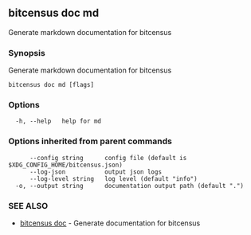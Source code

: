 ## bitcensus doc md

Generate markdown documentation for bitcensus

### Synopsis

Generate markdown documentation for bitcensus

```
bitcensus doc md [flags]
```

### Options

```
  -h, --help   help for md
```

### Options inherited from parent commands

```
      --config string      config file (default is $XDG_CONFIG_HOME/bitcensus.json)
      --log-json           output json logs
      --log-level string   log level (default "info")
  -o, --output string      documentation output path (default ".")
```

### SEE ALSO

* [bitcensus doc](bitcensus_doc.md)	 - Generate documentation for bitcensus

